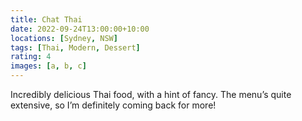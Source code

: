 ```yaml
---
title: Chat Thai
date: 2022-09-24T13:00:00+10:00
locations: [Sydney, NSW]
tags: [Thai, Modern, Dessert]
rating: 4
images: [a, b, c]
---
```


Incredibly delicious Thai food, with a hint of fancy. The menu’s quite extensive, so I’m definitely coming back for more!